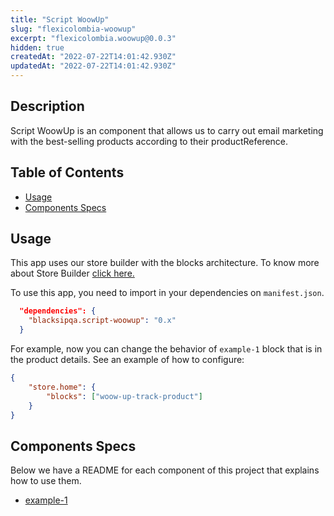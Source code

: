 ```yaml
---
title: "Script WoowUp"
slug: "flexicolombia-woowup"
excerpt: "flexicolombia.woowup@0.0.3"
hidden: true
createdAt: "2022-07-22T14:01:42.930Z"
updatedAt: "2022-07-22T14:01:42.930Z"
---
```

## Description

Script WoowUp is an component that allows us to carry out email marketing with the best-selling products according to their productReference.

## Table of Contents

-   [Usage](#usage)
-   [Components Specs](#components-specs)

## Usage

This app uses our store builder with the blocks architecture. To know more about Store Builder [click here.](https://help.vtex.com/en/tutorial/understanding-storebuilder-and-stylesbuilder#structuring-and-configuring-our-store-with-object-object)

To use this app, you need to import in your dependencies on `manifest.json`.

```json
  "dependencies": {
    "blacksipqa.script-woowup": "0.x"
  }
```

For example, now you can change the behavior of `example-1` block that is in the product details. See an example of how to configure:

```json
{
    "store.home": {
        "blocks": ["woow-up-track-product"]
    }
}
```

## Components Specs

Below we have a README for each component of this project that explains how to use them.

-   [example-1](Example.md)